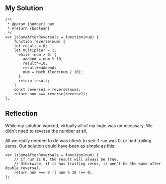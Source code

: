## My Solution

```
/**
 * @param {number} num
 * @return {boolean}
 */
var isSameAfterReversals = function(num) {
    function reverse(num) {
    let result = 0;
    let multiplier = 1;
      while (num > 0) {
        addend = num % 10;
        result*=10;
        result+=addend;
        num = Math.floor(num / 10);
      }
      return result;
    }
    const reverse1 = reverse(num);
    return num === reverse(reverse1);
};
```

## Reflection

While my solution worked, virtually all of my logic was unnecessary. We didn't need to reverse the number at all.

All we really needed to do was check to see if `num` was 0, or had trailing zeros. Our solution could have been as simple as this:

```
var isSameAfterReversals = function(num) {
    // If num is 0, the result will always be true.
    // Otherwise, if it has trailing zeros, it won't be the same after double reversal.
    return num === 0 || num % 10 !== 0;
};
```
